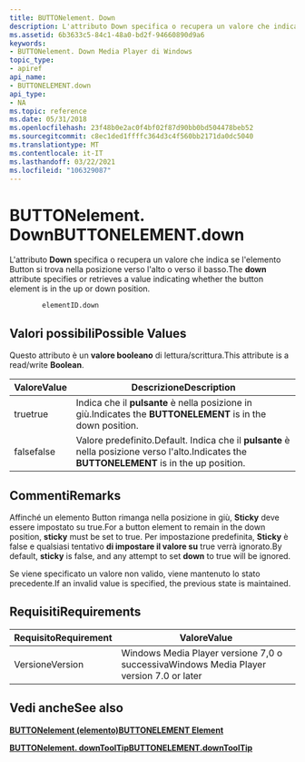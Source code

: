 ```yaml
---
title: BUTTONelement. Down
description: L'attributo Down specifica o recupera un valore che indica se l'elemento Button si trova nella posizione verso l'alto o verso il basso.
ms.assetid: 6b3633c5-84c1-48a0-bd2f-94660890d9a6
keywords:
- BUTTONelement. Down Media Player di Windows
topic_type:
- apiref
api_name:
- BUTTONELEMENT.down
api_type:
- NA
ms.topic: reference
ms.date: 05/31/2018
ms.openlocfilehash: 23f48b0e2ac0f4bf02f87d90bb0bd504478beb52
ms.sourcegitcommit: c8ec1ded1ffffc364d3c4f560bb2171da0dc5040
ms.translationtype: MT
ms.contentlocale: it-IT
ms.lasthandoff: 03/22/2021
ms.locfileid: "106329087"
---
```

# <a name="buttonelementdown"></a><span data-ttu-id="21ed9-104">BUTTONelement. Down</span><span class="sxs-lookup"><span data-stu-id="21ed9-104">BUTTONELEMENT.down</span></span>

<span data-ttu-id="21ed9-105">L'attributo **Down** specifica o recupera un valore che indica se l'elemento Button si trova nella posizione verso l'alto o verso il basso.</span><span class="sxs-lookup"><span data-stu-id="21ed9-105">The **down** attribute specifies or retrieves a value indicating whether the button element is in the up or down position.</span></span>

``` syntax
        elementID.down
```

## <a name="possible-values"></a><span data-ttu-id="21ed9-106">Valori possibili</span><span class="sxs-lookup"><span data-stu-id="21ed9-106">Possible Values</span></span>

<span data-ttu-id="21ed9-107">Questo attributo è un **valore booleano** di lettura/scrittura.</span><span class="sxs-lookup"><span data-stu-id="21ed9-107">This attribute is a read/write **Boolean**.</span></span>



| <span data-ttu-id="21ed9-108">Valore</span><span class="sxs-lookup"><span data-stu-id="21ed9-108">Value</span></span> | <span data-ttu-id="21ed9-109">Descrizione</span><span class="sxs-lookup"><span data-stu-id="21ed9-109">Description</span></span>                                                     |
|-------|-----------------------------------------------------------------|
| <span data-ttu-id="21ed9-110">true</span><span class="sxs-lookup"><span data-stu-id="21ed9-110">true</span></span>  | <span data-ttu-id="21ed9-111">Indica che il **pulsante** è nella posizione in giù.</span><span class="sxs-lookup"><span data-stu-id="21ed9-111">Indicates the **BUTTONELEMENT** is in the down position.</span></span>        |
| <span data-ttu-id="21ed9-112">false</span><span class="sxs-lookup"><span data-stu-id="21ed9-112">false</span></span> | <span data-ttu-id="21ed9-113">Valore predefinito.</span><span class="sxs-lookup"><span data-stu-id="21ed9-113">Default.</span></span> <span data-ttu-id="21ed9-114">Indica che il **pulsante** è nella posizione verso l'alto.</span><span class="sxs-lookup"><span data-stu-id="21ed9-114">Indicates the **BUTTONELEMENT** is in the up position.</span></span> |



 

## <a name="remarks"></a><span data-ttu-id="21ed9-115">Commenti</span><span class="sxs-lookup"><span data-stu-id="21ed9-115">Remarks</span></span>

<span data-ttu-id="21ed9-116">Affinché un elemento Button rimanga nella posizione in giù, **Sticky** deve essere impostato su true.</span><span class="sxs-lookup"><span data-stu-id="21ed9-116">For a button element to remain in the down position, **sticky** must be set to true.</span></span> <span data-ttu-id="21ed9-117">Per impostazione predefinita, **Sticky** è false e qualsiasi tentativo **di impostare il valore su** true verrà ignorato.</span><span class="sxs-lookup"><span data-stu-id="21ed9-117">By default, **sticky** is false, and any attempt to set **down** to true will be ignored.</span></span>

<span data-ttu-id="21ed9-118">Se viene specificato un valore non valido, viene mantenuto lo stato precedente.</span><span class="sxs-lookup"><span data-stu-id="21ed9-118">If an invalid value is specified, the previous state is maintained.</span></span>

## <a name="requirements"></a><span data-ttu-id="21ed9-119">Requisiti</span><span class="sxs-lookup"><span data-stu-id="21ed9-119">Requirements</span></span>



| <span data-ttu-id="21ed9-120">Requisito</span><span class="sxs-lookup"><span data-stu-id="21ed9-120">Requirement</span></span> | <span data-ttu-id="21ed9-121">Valore</span><span class="sxs-lookup"><span data-stu-id="21ed9-121">Value</span></span> |
|--------------------|------------------------------------------------------|
| <span data-ttu-id="21ed9-122">Versione</span><span class="sxs-lookup"><span data-stu-id="21ed9-122">Version</span></span><br/> | <span data-ttu-id="21ed9-123">Windows Media Player versione 7,0 o successiva</span><span class="sxs-lookup"><span data-stu-id="21ed9-123">Windows Media Player version 7.0 or later</span></span><br/> |



## <a name="see-also"></a><span data-ttu-id="21ed9-124">Vedi anche</span><span class="sxs-lookup"><span data-stu-id="21ed9-124">See also</span></span>

<dl> <dt>

[<span data-ttu-id="21ed9-125">**BUTTONelement (elemento)**</span><span class="sxs-lookup"><span data-stu-id="21ed9-125">**BUTTONELEMENT Element**</span></span>](buttonelement-element.md)
</dt> <dt>

[<span data-ttu-id="21ed9-126">**BUTTONelement. downToolTip**</span><span class="sxs-lookup"><span data-stu-id="21ed9-126">**BUTTONELEMENT.downToolTip**</span></span>](buttonelement-downtooltip.md)
</dt> </dl>

 

 





